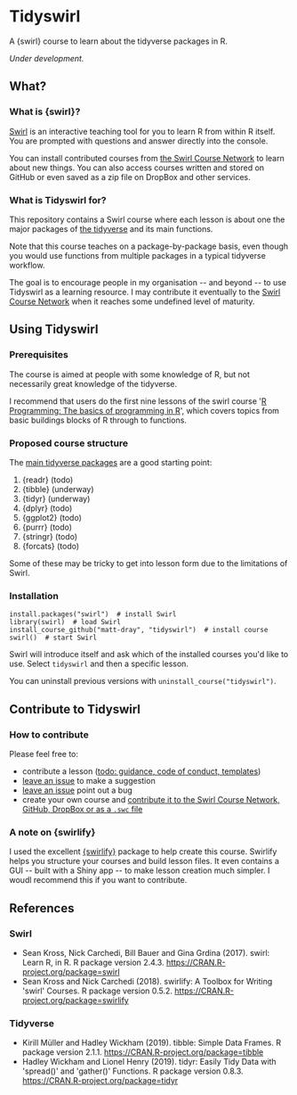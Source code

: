 # Tidyswirl

A {swirl} course to learn about the tidyverse packages in R.

_Under development._

## What?

### What is {swirl}?

[Swirl](https://swirlstats.com/) is an interactive teaching tool for you to learn R from within R itself. You are prompted with questions and answer directly into the console.

You can install contributed courses from [the Swirl Course Network](http://swirlstats.com/scn/) to learn about new things. You can also access courses written and stored on GitHub or even saved as a zip file on DropBox and other services.

### What is Tidyswirl for?

This repository contains a Swirl course where each lesson is about one the major packages of [the tidyverse](https://www.tidyverse.org/) and its main functions.

Note that this course teaches on a package-by-package basis, even though you would use functions from multiple packages in a typical tidyverse workflow. 

The goal is to encourage people in my organisation -- and beyond -- to use Tidyswirl as a learning resource. I may contribute it eventually to the [Swirl Course Network](http://swirlstats.com/scn/) when it reaches some undefined level of maturity.

## Using Tidyswirl

### Prerequisites

The course is aimed at people with some knowledge of R, but not necessarily great knowledge of the tidyverse. 

I recommend that users do the first nine lessons of the swirl course '[R Programming: The basics of programming in R](http://swirlstats.com/scn/rprog.html)', which covers topics from basic buildings blocks of R through to functions.

### Proposed course structure

The [main tidyverse packages](https://www.tidyverse.org/packages/) are a good starting point:

1. {readr} (todo)
1. {tibble} (underway)
1. {tidyr} (underway)
1. {dplyr} (todo)
1. {ggplot2} (todo)
1. {purrr} (todo)
1. {stringr} (todo)
1. {forcats} (todo)

Some of these may be tricky to get into lesson form due to the limitations of Swirl.

### Installation

```{r}
install.packages("swirl")  # install Swirl
library(swirl)  # load Swirl
install_course_github("matt-dray", "tidyswirl")  # install course
swirl()  # start Swirl
```

Swirl will introduce itself and ask which of the installed courses you'd like to use. Select `tidyswirl` and then a specific lesson.

You can uninstall previous versions with `uninstall_course("tidyswirl")`.

## Contribute to Tidyswirl

### How to contribute

Please feel free to:

* contribute a lesson ([todo: guidance, code of conduct, templates](https://github.com/matt-dray/tidyswirl/issues/10))
* [leave an issue](https://github.com/matt-dray/tidyswirl/issues) to make a suggestion
* [leave an issue](https://github.com/matt-dray/tidyswirl/issues) point out a bug
* create your own course and [contribute it to the Swirl Course Network, GitHub, DropBox or as a `.swc` file](http://swirlstats.com/swirlify/sharing.html)

### A note on {swirlify}

I used the excellent [{swirlify}](http://swirlstats.com/swirlify/) package to help create this course. Swirlify helps you structure your courses and build lesson files. It even contains a GUI -- built with a Shiny app -- to make lesson creation much simpler. I woudl recommend this if you want to contribute.

## References

### Swirl

* Sean Kross, Nick Carchedi, Bill Bauer and Gina Grdina (2017). swirl: Learn R, in R. R package version 2.4.3. https://CRAN.R-project.org/package=swirl
* Sean Kross and Nick Carchedi (2018). swirlify: A Toolbox for Writing 'swirl' Courses. R package version 0.5.2. https://CRAN.R-project.org/package=swirlify

### Tidyverse

* Kirill Müller and Hadley Wickham (2019). tibble: Simple Data Frames. R package version 2.1.1. https://CRAN.R-project.org/package=tibble
* Hadley Wickham and Lionel Henry (2019). tidyr: Easily Tidy Data with 'spread()' and 'gather()' Functions. R package version 0.8.3. https://CRAN.R-project.org/package=tidyr